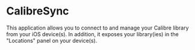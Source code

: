 CalibreSync
===================

This application allows you to connect to and manage your Calibre library from your iOS device(s).  In addition, it exposes your library(ies) in the "Locations" panel on your device(s).




